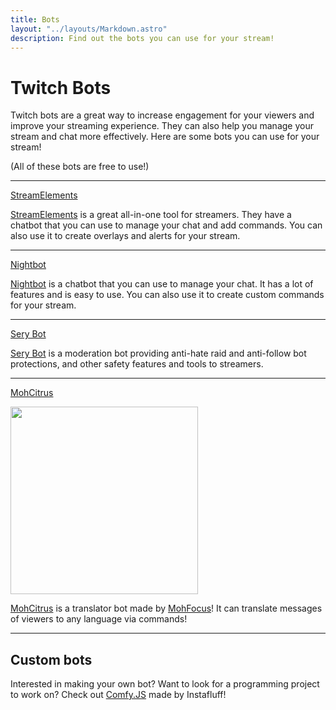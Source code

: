 ```yaml
---
title: Bots
layout: "../layouts/Markdown.astro"
description: Find out the bots you can use for your stream!
---
```


# Twitch Bots

Twitch bots are a great way to increase engagement for your viewers and improve your streaming experience. They can also help you manage your stream and chat more effectively. Here are some bots you can use for your stream!

\(All of these bots are free to use!\)

---

<a href="https://streamelements.com/overlays" target="_blank" class="font-bold text-2xl hover:underline">StreamElements</a>

<a href="https://streamelements.com/overlays" target="_blank" class="hover:underline">StreamElements</a> is a great all-in-one tool for streamers. They have a chatbot that you can use to manage your chat and add commands. You can also use it to create overlays and alerts for your stream.

---

<a href="https://serycodes.carrd.co/" target="_blank" class="font-bold text-2xl hover:underline">Nightbot</a>

<a href="https://serycodes.carrd.co/" target="_blank" class="hover:underline">Nightbot</a> is a chatbot that you can use to manage your chat. It has a lot of features and is easy to use. You can also use it to create custom commands for your stream.

---

<a href="https://serycodes.carrd.co/" target="_blank" class="font-bold text-2xl hover:underline">Sery Bot</a>

<a href="https://serycodes.carrd.co/" target="_blank" class="hover:underline">Sery Bot</a> is a moderation bot providing anti-hate raid and anti-follow bot protections, and other safety features and tools to streamers.

---

<a href="https://twitch.tv/MohCitrus/about" target="_blank" class="font-bold text-2xl hover:underline">MohCitrus</a>

<img src="/assets/mohcitrus.webp" width="300" class="mb-1">

<a href="https://twitch.tv/MohCitrus/about" target="_blank" class="hover:underline">MohCitrus</a> is a translator bot made by <a href="https://twitch.tv/MohFocus" target="_blank" class="underline hover:text-blue-400">MohFocus</a>! It can translate messages of viewers to any language via commands!

---

## Custom bots

Interested in making your own bot? Want to look for a programming project to work on? Check out <a href="https://github.com/instafluff/comfyjs" target="_blank" class="underline">Comfy.JS</a> made by Instafluff! 
